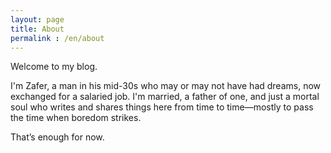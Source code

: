 ```yaml
---           
layout: page
title: About
permalink : /en/about
---
```

Welcome to my blog.

I'm Zafer, a man in his mid-30s who may or may not have had dreams, now exchanged for a salaried job. I'm married, a father of one, and just a mortal soul who writes and shares things here from time to time—mostly to pass the time when boredom strikes.

That’s enough for now.



